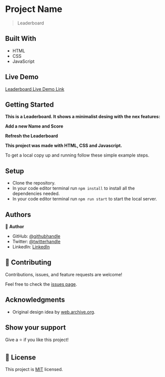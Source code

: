 
# Project Name

> Leaderboard


## Built With

- HTML
- CSS
- JavaScript

## Live Demo

[Leaderboard Live Demo Link ](https://santiago220991.github.io/Leaderboard/dist/)

## Getting Started

**This is a Leaderboard. It shows a minimalist desing with the nex features:**

**Add a new Name and Score**

**Refresh the Leaderboard**


**This project was made with HTML, CSS and Javascript.**


To get a local copy up and running follow these simple example steps.


## Setup

- Clone the repository.
- In your code editor terminal run `npm install` to install all the dependencies needed.
- In your code editor terminal run `npm run start` to start the local server.


## Authors

👤 **Author**

- GitHub: [@githubhandle](https://github.com/Santiago220991) 
- Twitter: [@twitterhandle](https://twitter.com/SanCardenas10)
- LinkedIn: [LinkedIn](https://www.linkedin.com/in/santiago-cárdenas-671043160/)


## 🤝 Contributing

Contributions, issues, and feature requests are welcome!

Feel free to check the [issues page](https://github.com/Santiago220991/Leaderboard/issues).

## Acknowledgments

- Original design idea by [web.archive.org](https://web.archive.org/web/20180320194056/http://www.getminimalist.com:80/).

## Show your support

Give a ⭐️ if you like this project!

## 📝 License

This project is [MIT](./MIT.md) licensed.
